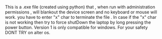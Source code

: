This is a .exe file (created using python) that , when run with administration permissions , will blankout the device screen and no keyboard or mouse will work. you have to enter "x" char to terminate the file . In case if the "x" char is not working then try to force shutDown the laptop by long pressing the power button. Version 1 is only compatible for windows. For your safety DONT TRY on alter os.
